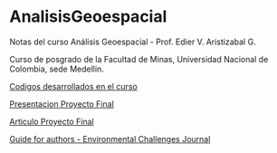 # AnalisisGeoespacial

Notas del curso Análisis Geoespacial - Prof. Edier V. Aristizabal G.  

Curso de posgrado de la Facultad de Minas, Universidad Nacional de Colombia, sede Medellin.

[Codigos desarrollados en el curso](https://algarciach.github.io/AnalisisGeoespacial/intro.html)

[Presentacion Proyecto Final](ProyectoFinal/covid19_geospatial_pf.pdf)

[Articulo Proyecto Final](Covid19-Article/cas-sc-covid19-agc.pdf)

[Guide for authors - Environmental Challenges Journal](https://www.sciencedirect.com/journal/environmental-challenges/publish/guide-for-authors)